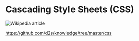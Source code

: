 # Cascading Style Sheets (CSS)

![Wikipedia article](https://en.wikipedia.org/wiki/Cascading_Style_Sheets)

https://github.com/d2s/knowledge/tree/master/css
